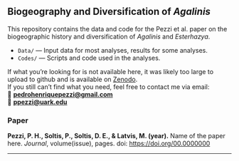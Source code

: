 ## Biogeography and Diversification of *Agalinis*

This repository contains the data and code for the Pezzi et al. paper on the biogeographic history and diversification of *Agalinis* and *Esterhazya*.

- `Data/` — Input data for most analyses, results for some analyses.
- `Codes/` — Scripts and code used in the analyses.

If what you’re looking for is not available here, it was likely too large to upload to github and is available on [Zenodo](https://zenodo.org/records/15758305?preview=1&token=eyJhbGciOiJIUzUxMiJ9.eyJpZCI6ImIzNzBhN2EwLWExM2YtNGRlMS1hN2UzLTM5YzA0MjM4MjE1OCIsImRhdGEiOnt9LCJyYW5kb20iOiJiMjJlNjA4ZjBhNWQ2NDliNzE0ZGY4ODg2ZjM4YTlmZiJ9.PutODN3aTHzf4qktjhSIPU0zXxXVgHFjg1iVSW3sbST6Vez8ry8LAwH40wUZ5zatLnkii37qVtmnl2u8G92mgg).  
If you still can’t find what you need, feel free to contact me via email:  
📧 **pedrohenriquepezzi@gmail.com**  
📧 **ppezzi@uark.edu**

### Paper
**Pezzi, P. H., Soltis, P., Soltis, D. E., & Latvis, M. (year).** Name of the paper here. *Journal*, volume(issue), pages. doi: https://doi.org/00.0000000

---

